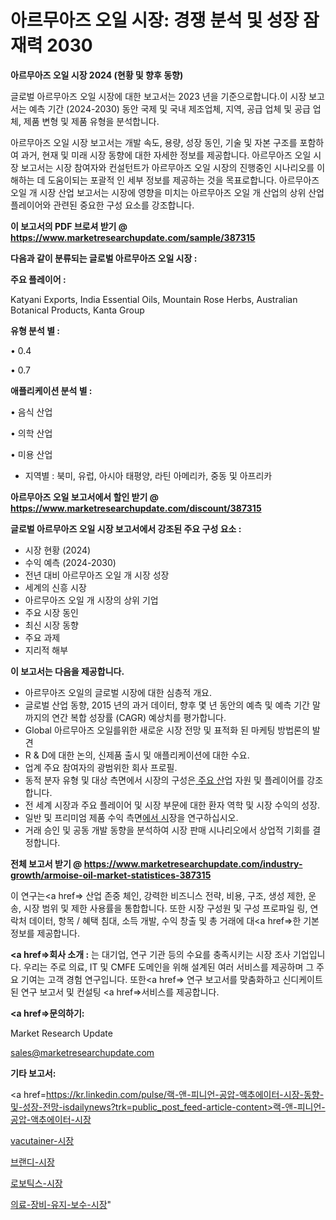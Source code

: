 # 아르무아즈 오일 시장: 경쟁 분석 및 성장 잠재력 2030

<strong>아르무아즈 오일 시장 2024 (현황 및 향후 동향)</strong>

글로벌 아르무아즈 오일 시장에 대한 보고서는 2023 년을 기준으로합니다.이 시장 보고서는 예측 기간 (2024-2030) 동안 국제 및 국내 제조업체, 지역, 공급 업체 및 공급 업체, 제품 변형 및 제품 유형을 분석합니다.

아르무아즈 오일 시장 보고서는 개발 속도, 용량, 성장 동인, 기술 및 자본 구조를 포함하여 과거, 현재 및 미래 시장 동향에 대한 자세한 정보를 제공합니다. 아르무아즈 오일 시장 보고서는 시장 참여자와 컨설턴트가 아르무아즈 오일 시장의 진행중인 시나리오를 이해하는 데 도움이되는 포괄적 인 세부 정보를 제공하는 것을 목표로합니다. 아르무아즈 오일 개 시장 산업 보고서는 시장에 영향을 미치는 아르무아즈 오일 개 산업의 상위 산업 플레이어와 관련된 중요한 구성 요소를 강조합니다.



<strong>이 보고서의 PDF 브로셔 받기 @ <a href=https://www.marketresearchupdate.com/sample/387315>https://www.marketresearchupdate.com/sample/387315</a></strong>



<strong>다음과 같이 분류되는 글로벌 아르무아즈 오일 시장 :</strong>



<strong>주요 플레이어 :</strong>

Katyani Exports, India Essential Oils, Mountain Rose Herbs, Australian Botanical Products, Kanta Group



<strong>유형 분석 별 :</strong>

• 0.4

• 0.7



<strong>애플리케이션 분석 별 :</strong>

• 음식 산업

• 의학 산업

• 미용 산업

<ul>
  <li>지역별 : 북미, 유럽, 아시아 태평양, 라틴 아메리카, 중동 및 아프리카</li>
</ul>


<strong>아르무아즈 오일 보고서에서 할인 받기 @ <a href=https://www.marketresearchupdate.com/discount/387315>https://www.marketresearchupdate.com/discount/387315</a></strong>



<strong>글로벌 아르무아즈 오일 시장 보고서에서 강조된 주요 구성 요소 :</strong>
<ul>
  <li>시장 현황 (2024)</li>
  <li>수익 예측 (2024-2030)</li>
  <li>전년 대비 아르무아즈 오일 개 시장 성장</li>
  <li>세계의 신흥 시장</li>
  <li>아르무아즈 오일 개 시장의 상위 기업</li>
  <li>주요 시장 동인</li>
  <li>최신 시장 동향</li>
  <li>주요 과제</li>
  <li>지리적 해부</li>
</ul>


<strong>이 보고서는 다음을 제공합니다.</strong>
<ul>
  <li>아르무아즈 오일의 글로벌 시장에 대한 심층적 개요.</li>
  <li>글로벌 산업 동향, 2015 년의 과거 데이터, 향후 몇 년 동안의 예측 및 예측 기간 말까지의 연간 복합 성장률 (CAGR) 예상치를 평가합니다.</li>
  <li>Global 아르무아즈 오일를위한 새로운 시장 전망 및 표적화 된 마케팅 방법론의 발견</li>
  <li>R &amp; D에 대한 논의, 신제품 출시 및 애플리케이션에 대한 수요.</li>
  <li>업계 주요 참여자의 광범위한 회사 프로필.</li>
  <li>동적 분자 유형 및 대상 측면에서 시장의 구성은<a href=> 주요 산</a>업 자원 및 플레이어를 강조합니다.</li>
  <li>전 세계 시장과 주요 플레이어 및 시장 부문에 대한 환자 역학 및 시장 수익의 성장.</li>
  <li>일반 및 프리미엄 제품 수익 측면<a href=>에서 시</a>장을 연구하십시오.</li>
  <li>거래 승인 및 공동 개발 동향을 분석하여 시장 판매 시나리오에서 상업적 기회를 결정합니다.</li>
</ul>



<strong>전체 보고서 받기 @ <a href=https://www.marketresearchupdate.com/industry-growth/armoise-oil-market-statistices-387315>https://www.marketresearchupdate.com/industry-growth/armoise-oil-market-statistices-387315</a></strong>

이 연구는<a href=> 산업 존중</a> 체인, 강력한 비즈니스 전략, 비용, 구조, 생성 제한, 운송, 시장 범위 및 제한 사용률을 통합합니다. 또한 시장 구성원 및 구성 프로파일 링, 연락처 데이터, 항목 / 혜택 침대, 소득 개발, 수익 창출 및 총 거래에 대<a href=>한 기본 </a>정보를 제공합니다.



<strong><a href=>회사 소</a>개 :</strong>
는 대기업, 연구 기관 등의 수요를 충족시키는 시장 조사 기업입니다. 우리는 주로 의료, IT 및 CMFE 도메인을 위해 설계된 여러 서비스를 제공하며 그 주요 기여는 고객 경험 연구입니다. 또한<a href=> 연구 보</a>고서를 맞춤화하고 신디케이트 된 연구 보고서 및 컨설팅 <a href=>서비스</a>를 제공합니다.



<strong><a href=>문의하기:</a></strong>

Market Research Update

sales@marketresearchupdate.com



<strong>기타 보고서:</strong>

<a href=https://kr.linkedin.com/pulse/랙-앤-피니언-공압-액추에이터-시장-동향-및-성장-전망-isdailynews?trk=public_post_feed-article-content>랙-앤-피니언-공압-액추에이터-시장</a>

<a href=https://www.linkedin.com/pulse/vacutainer-시장-현재-및-미래-성장-2029-trendsetters-talk-360-analysis/>vacutainer-시장</a>

<a href=https://www.linkedin.com/pulse/브랜디-시장-규모-및-성장-2023-isdailynews-beqhf/>브랜디-시장</a>

<a href=https://www.linkedin.com/pulse/로보틱스-시장-현재-및-미래-성장-2029-analytics-alchemy-360-analysis-v5ewf/>로보틱스-시장</a>

<a href=https://www.linkedin.com/pulse/의료-장비-유지-보수-시장-현재-및-미래-성장-2030-market-matrix-musings-analysis-mcqac/>의료-장비-유지-보수-시장</a>"
